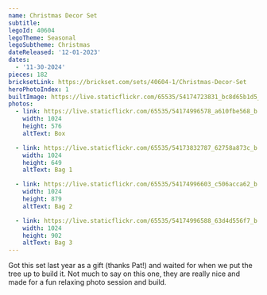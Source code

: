 ```yaml
---
name: Christmas Decor Set
subtitle: 
legoId: 40604
legoTheme: Seasonal
legoSubtheme: Christmas
dateReleased: '12-01-2023'
dates:
  - '11-30-2024'
pieces: 182
bricksetLink: https://brickset.com/sets/40604-1/Christmas-Decor-Set
heroPhotoIndex: 1
builtImage: https://live.staticflickr.com/65535/54174723831_bc8d65b1d5_b.jpg
photos:
  - link: https://live.staticflickr.com/65535/54174996578_a610fbe568_b.jpg
    width: 1024
    height: 576
    altText: Box

  - link: https://live.staticflickr.com/65535/54173832787_62758a873c_b.jpg
    width: 1024
    height: 649
    altText: Bag 1

  - link: https://live.staticflickr.com/65535/54174996603_c506acca62_b.jpg
    width: 1024
    height: 879
    altText: Bag 2

  - link: https://live.staticflickr.com/65535/54174996588_63d4d556f7_b.jpg
    width: 1024
    height: 902
    altText: Bag 3
---
```


Got this set last year as a gift (thanks Pat!) and waited for when we put the tree up to build it.
Not much to say on this one, they are really nice and made for a fun relaxing photo session and build.
